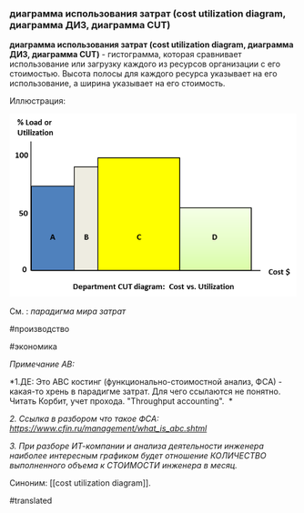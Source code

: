 ### диаграмма использования затрат (cost utilization diagram, диаграмма ДИЗ, диаграмма CUT)

**диаграмма использования затрат (cost utilization diagram, диаграмма ДИЗ, диаграмма CUT)** - гистограмма, которая сравнивает использование или загрузку каждого из ресурсов организации с его стоимостью. Высота полосы для каждого ресурса указывает на его использование, а ширина указывает на его стоимость.

Иллюстрация:

![](images/image14.png)

См. : *парадигма мира затрат*

#производство

#экономика

*Примечание АВ:*

*1.ДЕ: Это ABC костинг (функционально-стоимостной анализ, ФСА) - какая-то хрень в парадигме затрат. Для чего ссылаются не понятно. Читать Корбит, учет прохода. \"Throughput accounting\".  *

*2. Ссылка в разбором что такое ФСА:* *https://www.cfin.ru/management/what_is_abc.shtml*

*3. При разборе ИТ-компании и анализа деятельности инженера наиболее интересным графиком будет отношение КОЛИЧЕСТВО выполненного объема к СТОИМОСТИ инженера в месяц.*

Синоним: [[cost utilization diagram]].

#translated
